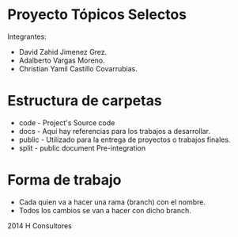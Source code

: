 Proyecto Tópicos Selectos
=========================

Integrantes:
  * David Zahid Jimenez Grez.
  * Adalberto Vargas Moreno.
  * Christian Yamil Castillo Covarrubias.

Estructura de carpetas
=================
  * code - Project's Source code
  * docs - Aquí hay referencias para los trabajos a desarrollar.
  * public - Utilizado para la entrega de proyectos o trabajos finales.
  * split - public document Pre-integration
 

Forma de trabajo
=================
  * Cada quien va a hacer una rama (branch) con el nombre.
  * Todos los cambios se van a hacer con dicho branch.

2014 H Consultores
